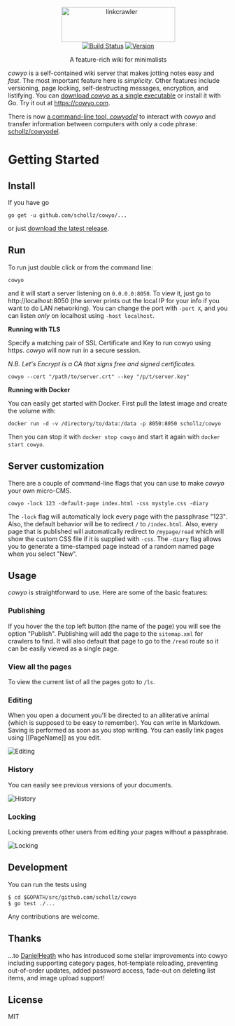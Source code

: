 
<p align="center">
<img
    src="/static/img/logo.png"
    width="260" height="80" border="0" alt="linkcrawler">
<br>
<a href="https://travis-ci.org/schollz/cowyo"><img
src="https://img.shields.io/travis/schollz/cowyo.svg?style=flat-square"
alt="Build Status"></a> <a
href="https://github.com/schollz/cowyo/releases/latest"><img
src="https://img.shields.io/badge/version-2.11.0-brightgreen.svg?style=flat-square"
alt="Version"></a> </p>

<p align="center">A feature-rich wiki for minimalists</a></p>

*cowyo* is a self-contained wiki server that makes jotting notes easy and _fast_. The most important feature here is _simplicity_. Other features include versioning, page locking, self-destructing messages, encryption, and listifying. You can [download *cowyo* as a single executable](https://github.com/schollz/cowyo/releases/latest) or install it with Go. Try it out at https://cowyo.com.

There is now [a command-line tool, *cowyodel*](https://github.com/schollz/cowyodel) to interact with *cowyo* and transfer information between computers with only a code phrase: [schollz/cowyodel](https://github.com/schollz/cowyodel).

Getting Started
===============

## Install

If you have go

```
go get -u github.com/schollz/cowyo/...
```

or just [download the latest release](https://github.com/schollz/cowyo/releases/latest).

## Run

To run just double click or from the command line:

```
cowyo
```

and it will start a server listening  on `0.0.0.0:8050`. To view it, just go to http://localhost:8050 (the server prints out the local IP for your info if you want to do LAN networking). You can change the port with `-port X`, and you can listen *only* on localhost using `-host localhost`.

**Running with TLS**

Specify a matching pair of SSL Certificate and Key to run cowyo using https. *cowyo* will now run in a secure session. 

*N.B. Let's Encrypt is a CA that signs free and signed certificates.*

```
cowyo --cert "/path/to/server.crt" --key "/p/t/server.key"
```

**Running with Docker**

You can easily get started with Docker. First pull the latest image and create the volume with:

```
docker run -d -v /directory/to/data:/data -p 8050:8050 schollz/cowyo
```

Then you can stop it with `docker stop cowyo` and start it again with `docker start cowyo`.

## Server customization

There are a couple of command-line flags that you can use to make *cowyo* your own micro-CMS. 

```
cowyo -lock 123 -default-page index.html -css mystyle.css -diary
```

The `-lock` flag will automatically lock every page with the passphrase "123". Also, the default behavior will be to redirect `/` to `/index.html`. Also, every page that is published will automatically redirect to `/mypage/read` which will show the custom CSS file if it is supplied with `-css`. The `-diary` flag allows you to generate a time-stamped page instead of a random named page when you select "New".

## Usage

*cowyo* is straightforward to use. Here are some of the basic features:

### Publishing 

If you hover the the top left button (the name of the page) you will see the option "Publish". Publishing will add the page to the `sitemap.xml` for crawlers to find. It will also default that page to go to the `/read` route so it can be easily viewed as a single page.

### View all the pages

To view the current list of all the pages goto to `/ls`.

### Editing

When you open a document you'll be directed to an alliterative animal (which is supposed to be easy to remember). You can write in Markdown. Saving is performed as soon as you stop writing. You can easily link pages using [[PageName]] as you edit.

![Editing](http://i.imgur.com/vEs2U8z.gif)

### History

You can easily see previous versions of your documents.

![History](http://i.imgur.com/CxhRkyo.gif)

### Locking

Locking prevents other users from editing your pages without a passphrase.

![Locking](http://i.imgur.com/xwUFV8b.gif)

## Development

You can run the tests using

```
$ cd $GOPATH/src/github.com/schollz/cowyo
$ go test ./...
```

Any contributions are welcome.

## Thanks

...to [DanielHeath](https://github.com/DanielHeath) who has introduced some stellar improvements into cowyo including supporting category pages, hot-template reloading, preventing out-of-order updates, added password access, fade-out on deleting list items, and image upload support!

## License

MIT

